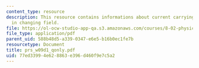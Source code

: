 ```yaml
---
content_type: resource
description: This resource contains informations about current carrying coil and loop
  in changing field.
file: https://ol-ocw-studio-app-qa.s3.amazonaws.com/courses/8-02-physics-ii-electricity-and-magnetism-spring-2007/77ed33994e628863e396d460f9e7c5a2_prs_w09d1_qonly.pdf
file_type: application/pdf
parent_uid: 588b48d5-a339-0347-e6e5-b16b0ec1fe7b
resourcetype: Document
title: prs_w09d1_qonly.pdf
uid: 77ed3399-4e62-8863-e396-d460f9e7c5a2
---
```

